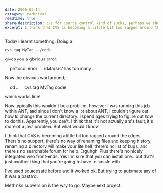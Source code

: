 ```yaml
---
date: 2006-09-14
category: technical
readtime: true
share-description: cvs for source control kind of sucks, perhaps we should move to subversion?
excerpt: I think that CVS is becoming a little bit too ragged around the edges. There's no support, there's no way of renaming files and keeping history, renaming a directory will make your life hell, there's no list of bugs, and there's no searchable forum for help.
---
```

Today I learnt something. Doing a:

```
cvs tag MyTag ../code
```

gives you a glorious error:

&nbsp;&nbsp;&nbsp;&nbsp;protocol error: `../data/src' has too many ..

Now the obvious workaround;

&nbsp;&nbsp;&nbsp;&nbsp;cd ..
&nbsp;&nbsp;&nbsp;&nbsp;cvs tag MyTag code/

which works fine!

Now typically this wouldn't be a problem, however I was running this job within ANT, and since I don't know a lot about ANT, I couldn't figure out how to change the current directory. I spend ages trying to figure out how to do this. Apparently, you can't. I think that it's not actually ant's fault, it's more of a java problem. But what would I know.

I think that CVS is becoming a little bit too ragged around the edges. There's no support, there's no way of renaming files and keeping history, renaming a directory will make your life hell, there's no list of bugs, and there's no searchable forum for help. Erguhgh. Plus there's no nicely integrated web front-ends. Yes I'm sure that you can install one.. but that's just another thing that you're going to have to hassle with.

I've used sourcesafe before and it worked ok. But trying to automate any of it was a bastard.

Methinks subversion is the way to go. Maybe next project.
